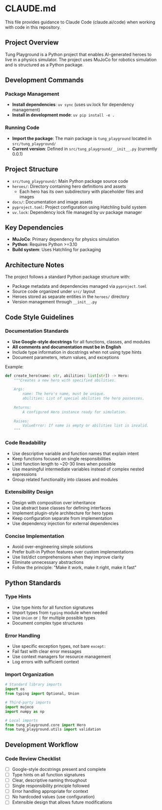 # CLAUDE.md

This file provides guidance to Claude Code (claude.ai/code) when working with code in this repository.

## Project Overview

Tung Playground is a Python project that enables AI-generated heroes to live in a physics simulator. The project uses MuJoCo for robotics simulation and is structured as a Python package.

## Development Commands

### Package Management
- **Install dependencies**: `uv sync` (uses uv.lock for dependency management)
- **Install in development mode**: `uv pip install -e .`

### Running Code
- **Import the package**: The main package is `tung_playground` located in `src/tung_playground/`
- **Current version**: Defined in `src/tung_playground/__init__.py` (currently 0.0.1)

## Project Structure

- `src/tung_playground/`: Main Python package source code
- `heroes/`: Directory containing hero definitions and assets
  - Each hero has its own subdirectory with placeholder files and images
- `docs/`: Documentation and image assets
- `pyproject.toml`: Project configuration using Hatchling build system
- `uv.lock`: Dependency lock file managed by uv package manager

## Key Dependencies

- **MuJoCo**: Primary dependency for physics simulation
- **Python**: Requires Python >=3.10
- **Build system**: Uses Hatchling for packaging

## Architecture Notes

The project follows a standard Python package structure with:
- Package metadata and dependencies managed via `pyproject.toml`
- Source code organized under `src/` layout
- Heroes stored as separate entities in the `heroes/` directory
- Version management through `__init__.py`

## Code Style Guidelines

### Documentation Standards
- **Use Google-style docstrings** for all functions, classes, and modules
- **All comments and documentation must be in English**
- Include type information in docstrings when not using type hints
- Document parameters, return values, and exceptions

Example:
```python
def create_hero(name: str, abilities: list[str]) -> Hero:
    """Creates a new hero with specified abilities.
    
    Args:
        name: The hero's name, must be unique.
        abilities: List of special abilities the hero possesses.
        
    Returns:
        A configured Hero instance ready for simulation.
        
    Raises:
        ValueError: If name is empty or abilities list is invalid.
    """
```

### Code Readability
- Use descriptive variable and function names that explain intent
- Keep functions focused on single responsibilities
- Limit function length to ~20-30 lines when possible
- Use meaningful intermediate variables instead of complex nested expressions
- Group related functionality into classes and modules

### Extensibility Design
- Design with composition over inheritance
- Use abstract base classes for defining interfaces
- Implement plugin-style architecture for hero types
- Keep configuration separate from implementation
- Use dependency injection for external dependencies

### Concise Implementation
- Avoid over-engineering simple solutions
- Prefer built-in Python features over custom implementations
- Use list/dict comprehensions when they improve clarity
- Eliminate unnecessary abstractions
- Follow the principle: "Make it work, make it right, make it fast"

## Python Standards

### Type Hints
- Use type hints for all function signatures
- Import types from `typing` module when needed
- Use `Union` or `|` for multiple possible types
- Document complex type structures

### Error Handling
- Use specific exception types, not bare `except:`
- Fail fast with clear error messages
- Use context managers for resource management
- Log errors with sufficient context

### Import Organization
```python
# Standard library imports
import os
from typing import Optional, Union

# Third-party imports
import mujoco
import numpy as np

# Local imports
from tung_playground.core import Hero
from tung_playground.utils import validation
```

## Development Workflow

### Code Review Checklist
- [ ] Google-style docstrings present and complete
- [ ] Type hints on all function signatures
- [ ] Clear, descriptive naming throughout
- [ ] Single responsibility principle followed
- [ ] Error handling appropriate for context
- [ ] No hardcoded values (use configuration)
- [ ] Extensible design that allows future modifications